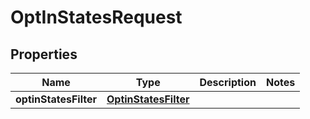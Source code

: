 

# OptInStatesRequest


## Properties

Name | Type | Description | Notes
------------ | ------------- | ------------- | -------------
**optinStatesFilter** | [**OptinStatesFilter**](OptinStatesFilter.md) |  | 



